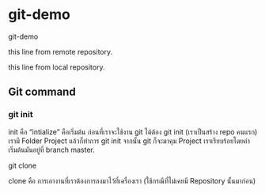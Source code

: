 # git-demo

git-demo

this line from remote repository.

this line from local repository.


## Git command

### git init

init คือ “intialize” คือเริ่มต้น ก่อนที่เราจะใช้งาน git ได้ต้อง git init (เราเป็นสร้าง repo คนแรก) เรามี Folder Project แล้วก็ทำการ git init จากนั้น git ก็จะมาคุม Project เราเรียบร้อยโดยค่าเริ่มต้นมันอยู่ที่ branch master.

git clone

clone คือ การเอางานที่เราต้องการลงมาไว้ที่เครื่องเรา (ใช้กรณีที่ไม่เคยมี Repository นั้นมาก่อน)